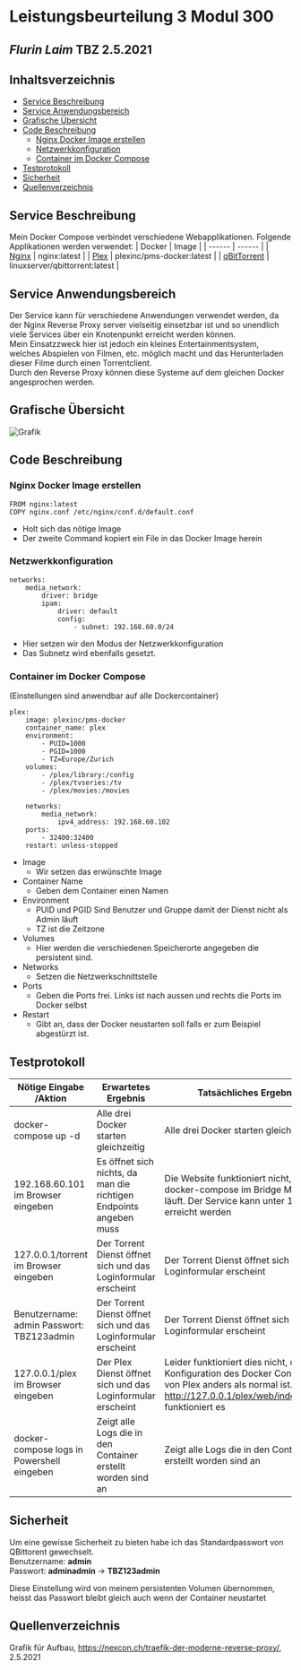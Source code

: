 # Leistungsbeurteilung 3 Modul 300
## _Flurin Laim_ TBZ 2.5.2021
## Inhaltsverzeichnis
  - [Service Beschreibung](#service-beschreibung)
  - [Service Anwendungsbereich](#service-anwendungsbereich)
  - [Grafische Übersicht](#grafische-übersicht)
  - [Code Beschreibung](#code-beschreibung)
    - [Nginx Docker Image erstellen](#nginx-docker-image-erstellen)
    - [Netzwerkkonfiguration](#netzwerkkonfiguration)
    - [Container im Docker Compose](#container-im-docker-compose)
  - [Testprotokoll](#testprotokoll)
  - [Sicherheit](#sicherheit)
  - [Quellenverzeichnis](#quellenverzeichnis)

## Service Beschreibung
Mein Docker Compose verbindet verschiedene Webapplikationen. Folgende Applikationen werden verwendet:
| Docker | Image |
| ------ | ------ |
| [Nginx][nginx] | nginx:latest |
| [Plex][plex] | plexinc/pms-docker:latest | 
| [qBitTorrent][bittorrent] | linuxserver/qbittorrent:latest |

## Service Anwendungsbereich
Der Service kann für verschiedene Anwendungen verwendet werden, da der Nginx Reverse Proxy server vielseitig einsetzbar ist und so unendlich viele Services über ein Knotenpunkt erreicht werden können. <br>
Mein Einsatzzweck hier ist jedoch ein kleines Entertainmentsystem, welches Abspielen von Filmen, etc. möglich macht und das Herunterladen dieser Filme durch einen Torrentclient. <br>
Durch den Reverse Proxy können diese Systeme auf dem gleichen Docker angesprochen werden.

## Grafische Übersicht
![Grafik](https://nexcon.ch/wp-content/uploads/2020/02/reverse_proxy.png)

## Code Beschreibung

### Nginx Docker Image erstellen
```
FROM nginx:latest
COPY nginx.conf /etc/nginx/conf.d/default.conf
```
* Holt sich das nötige Image
* Der zweite Command kopiert ein File in das Docker Image herein

### Netzwerkkonfiguration
```
networks:
    media_network:
        driver: bridge
        ipam:
            driver: default
            config:
                - subnet: 192.168.60.0/24
```
* Hier setzen wir den Modus der Netzwerkkonfiguration 
* Das Subnetz wird ebenfalls gesetzt.

### Container im Docker Compose
(Einstellungen sind anwendbar auf alle Dockercontainer)
```
plex:
    image: plexinc/pms-docker
    container_name: plex
    environment:
        - PUID=1000
        - PGID=1000
        - TZ=Europe/Zurich
    volumes:
        - /plex/library:/config
        - /plex/tvseries:/tv
        - /plex/movies:/movies
    
    networks:
        media_network:
            ipv4_address: 192.168.60.102
    ports:
        - 32400:32400
    restart: unless-stopped
```
* Image
  * Wir setzen das erwünschte Image
* Container Name
  * Geben dem Container einen Namen
* Environment
  * PUID und PGID Sind Benutzer und Gruppe damit der Dienst nicht als Admin läuft
  * TZ ist die Zeitzone
* Volumes
  * Hier werden die verschiedenen Speicherorte angegeben die persistent sind.
* Networks
  * Setzen die Netzwerkschnittstelle
* Ports
  * Geben die Ports frei. Links ist nach aussen und rechts die Ports im Docker selbst
* Restart
  * Gibt an, dass der Docker neustarten soll falls er zum Beispiel abgestürzt ist.



## Testprotokoll

| Nötige Eingabe /Aktion | Erwartetes Ergebnis | Tatsächliches Ergebnis |
| ------ | ------ | ---- |
| docker-compose up -d| Alle drei Docker starten gleichzeitig | Alle drei Docker starten gleichzeitig |
| 192.168.60.101 im Browser eingeben| Es öffnet sich nichts, da man die richtigen Endpoints angeben muss | Die Website funktioniert nicht, da dass docker-compose im Bridge Modus läuft. Der Service kann unter 127.0.0.1 erreicht werden |
| 127.0.0.1/torrent im Browser eingeben | Der Torrent Dienst öffnet sich und das Loginformular erscheint | Der Torrent Dienst öffnet sich und das Loginformular erscheint |
| Benutzername: admin Passwort: TBZ123admin | Der Torrent Dienst öffnet sich und das Loginformular erscheint | Der Torrent Dienst öffnet sich und das Loginformular erscheint |
| 127.0.0.1/plex im Browser eingeben | Der Plex Dienst öffnet sich und das Loginformular erscheint | Leider funktioniert dies nicht, da die Konfiguration des Docker Containers von Plex anders als normal ist. Unter <http://127.0.0.1/plex/web/index.html#!/> funktioniert es ||
| docker-compose logs in Powershell eingeben| Zeigt alle Logs die in den Container erstellt worden sind an | Zeigt alle Logs die in den Container erstellt worden sind an |



## Sicherheit
Um eine gewisse Sicherheit zu bieten habe ich das Standardpasswort von QBittorent gewechselt. <br>
Benutzername: **admin** <br>
Passwort: **adminadmin** -> **TBZ123admin**

Diese Einstellung wird von meinem persistenten Volumen übernommen, heisst das Passwort bleibt gleich auch wenn der Container neustartet
## Quellenverzeichnis
Grafik für Aufbau, <https://nexcon.ch/traefik-der-moderne-reverse-proxy/>, 2.5.2021


[nginx]: <https://www.nginx.com/>
[plex]: <https://www.plex.tv/>
[bittorrent]: <https://www.qbittorrent.org/>
